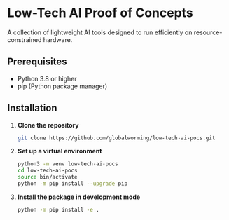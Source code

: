 # Low-Tech AI Proof of Concepts

A collection of lightweight AI tools designed to run efficiently on resource-constrained hardware.

## Prerequisites

- Python 3.8 or higher
- pip (Python package manager)

## Installation

1. **Clone the repository**
   ```bash
   git clone https://github.com/globalworming/low-tech-ai-pocs.git
   ```

2. **Set up a virtual environment**
   ```bash
   python3 -m venv low-tech-ai-pocs
   cd low-tech-ai-pocs   
   source bin/activate  
   python -m pip install --upgrade pip
   ```

3. **Install the package in development mode**
   ```bash
   python -m pip install -e . 
   ```
